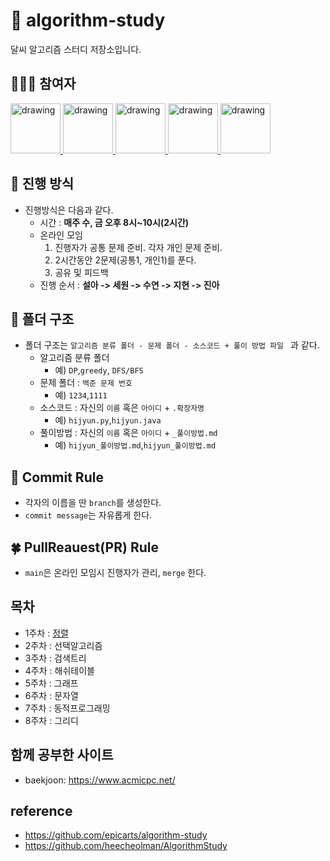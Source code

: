 # 📔 algorithm-study
달씨 알고리즘 스터디 저장소입니다.

## 👩🏻‍💻 참여자
<a href="https://github.com/hijyun">
<img src="https://avatars.githubusercontent.com/u/54613024" alt="drawing" width="80"> 
</a>
<a href="https://github.com/hswon37">
<img src="https://avatars.githubusercontent.com/u/80654995" alt="drawing" width="80"> 
</a>
<a href="https://github.com/Soooyeon-Kim">
<img src="https://avatars.githubusercontent.com/u/83583349" alt="drawing" width="80"> 
</a>
<a href="https://github.com/jarammm">
<img src="https://avatars.githubusercontent.com/u/90924434" alt="drawing" width="80"> 
</a>
<a href="https://github.com/mikaniz">
<img src="https://avatars.githubusercontent.com/u/92143119" alt="drawing" width="80"> 
</a>

## 🌱 진행 방식 
* 진행방식은 다음과 같다.
  * 시간 : **매주 수, 금 오후 8시~10시(2시간)**
  * 온라인 모임
    1. 진행자가 공통 문제 준비. 각자 개인 문제 준비.
    2. 2시간동안 2문제(공통1, 개인1)를 푼다.
    3. 공유 및 피드백
  * 진행 순서 : **설아 -> 세원 -> 수연 -> 지현 -> 진아**

## 🌿 폴더 구조
* 폴더 구조는 ```알고리즘 분류 폴더 - 문제 폴더 - 소스코드 + 풀이 방법 파일 ``` 과 같다.
  *  알고리즘 분류 폴더
      *   예) ```DP```,```greedy```, ```DFS/BFS```
  * 문제 폴더 : ```백준 문제 번호```
      *   예) ```1234```,```1111```
  * 소스코드 : 자신의 ```이름``` 혹은 ```아이디``` + ```.확장자명```
      *   예) ```hijyun.py```,```hijyun.java```
  * 풀이방법 : 자신의 ```이름``` 혹은 ```아이디``` + ```_풀이방법.md```
      *   예) ```hijyun_풀이방법.md```,```hijyun_풀이방법.md```

## 🌳 Commit Rule
* 각자의 이름을 딴 ```branch```를 생성한다.
* ```commit message```는 자유롭게 한다.

## 🍀 PullReauest(PR) Rule
* ```main```은 온라인 모임시 진행자가 관리, ```merge``` 한다.

## 목차
* 1주차 : <a href="https://github.com/hijyun/정렬">정렬</a>
* 2주차 : 선택알고리즘
* 3주차 : 검색트리
* 4주차 : 해쉬테이블
* 5주차 : 그래프
* 6주차 : 문자열
* 7주차 : 동적프로그래밍
* 8주차 : 그리디

## 함께 공부한 사이트
* baekjoon: https://www.acmicpc.net/

## reference
* https://github.com/epicarts/algorithm-study
* https://github.com/heecheolman/AlgorithmStudy
